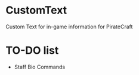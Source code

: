 # CustomText
 Custom Text for in-game information for PirateCraft


# TO-DO list

* Staff Bio Commands
